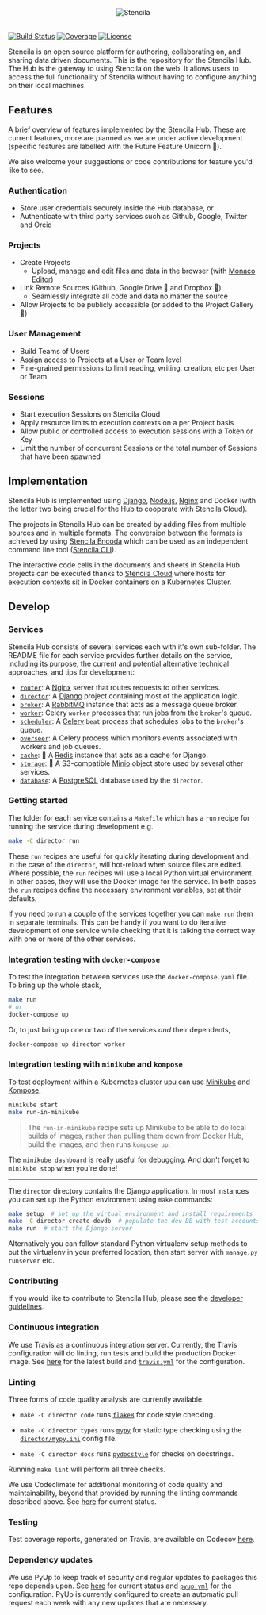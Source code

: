 <div align="center">
	<img src="http://stenci.la/img/logo-name.png" alt="Stencila" style="max-width:150px">
</div>
<br>

[![Build Status](https://dev.azure.com/stencila/stencila/_apis/build/status/stencila.hub?branchName=master)](https://dev.azure.com/stencila/stencila/_build/latest?definitionId=5&branchName=master)
[![Coverage](https://codecov.io/gh/stencila/hub/branch/master/graph/badge.svg)](https://codecov.io/gh/stencila/hub)
[![License](https://img.shields.io/badge/License-Apache%202.0-3262eb.svg)](https://opensource.org/licenses/Apache-2.0)

Stencila is an open source platform for authoring, collaborating on, and sharing data driven documents. This is the 
repository for the Stencila Hub. The Hub is the gateway to using Stencila on the web. It allows users to access the full 
functionality of Stencila without having to configure anything on their local machines.


## Features

A brief overview of features implemented by the Stencila Hub. These are current features, more are planned as we are 
under active development (specific features are labelled with the Future Feature Unicorn 🦄).

We also welcome your suggestions or code contributions for feature you'd like to see.

### Authentication

- Store user credentials securely inside the Hub database, or
- Authenticate with third party services such as Github, Google, Twitter and Orcid

### Projects

- Create Projects
    - Upload, manage and edit files and data in the browser (with [Monaco Editor](https://microsoft.github.io/monaco-editor/index.html))
- Link Remote Sources (Github, Google Drive 🦄 and Dropbox 🦄)
    - Seamlessly integrate all code and data no matter the source
- Allow Projects to be publicly accessible (or added to the Project Gallery 🦄)

### User Management

- Build Teams of Users
- Assign access to Projects at a User or Team level
- Fine-grained permissions to limit reading, writing, creation, etc per User or Team

### Sessions

- Start execution Sessions on Stencila Cloud
- Apply resource limits to execution contexts on a per Project basis
- Allow public or controlled access to execution sessions with a Token or Key
- Limit the number of concurrent Sessions or the total number of Sessions that have been spawned


## Implementation

Stencila Hub is implemented using [Django](https://www.djangoproject.com/), [Node.js](https://nodejs.org/en/), 
[Nginx](http://nginx.org/) and Docker (with the latter two being crucial for the Hub to cooperate with Stencila Cloud).

The projects in Stencila Hub can be created  by adding files from multiple sources and in multiple formats. The 
conversion between the formats is achieved by using 
[Stencila Encoda](https://github.com/stencila/encoda) which can be used as an independent command line tool ([Stencila CLI](https://github.com/stencila/stencila)).

The interactive code cells in the documents and sheets in Stencila Hub projects can be executed thanks to 
[Stencila Cloud](https://github.com/stencila/cloud) where hosts for execution contexts sit in Docker containers on a 
Kubernetes Cluster.

## Develop

### Services

Stencila Hub consists of several services each with it's own sub-folder. The README file for each service provides further details on the service, including its purpose, the current and potential alternative technical approaches, and tips for development:

* [`router`](router): A [Nginx](https://nginx.org/) server that routes requests to other services.
* [`director`](director): A [Django](https://www.djangoproject.com/) project containing most of the application logic.
* [`broker`](broker): A [RabbitMQ](https://www.rabbitmq.com/) instance that acts as a message queue broker.
* [`worker`](worker): Celery `worker` processes that run jobs from the `broker`'s queue.
* [`scheduler`](scheduler): A [Celery](https://docs.celeryproject.org) `beat` process that schedules jobs to the `broker`'s queue.
* [`overseer`](overseer): A Celery process which monitors events associated with workers and job queues.
* [`cache`](cache): 🦄 A [Redis](https://redis.io) instance that acts as a cache for Django.
* [`storage`](storage): 🦄 A S3-compatible [Minio](https://min.io) object store used by several other services.
* [`database`](database): A [PostgreSQL](https://www.postgresql.org/) database used by the `director`.

### Getting started

The folder for each service contains a `Makefile` which has a `run` recipe for running the service during development e.g.

```sh
make -C director run
```

These `run` recipes are useful for quickly iterating during development and, in the case of the `director`, will hot-reload when source files are edited. Where possible, the `run` recipes will use a local Python virtual environment. In other cases, they will use the Docker image for the service. In both cases the `run` recipes define the necessary environment variables, set at their defaults.

If you need to run a couple of the services together you can `make run` them in separate terminals. This can be handy if you want to do iterative development of one service while checking that it is talking the correct way with one or more of the other services.

### Integration testing with `docker-compose`

To test the integration between services use the `docker-compose.yaml` file. To bring up the whole stack,

```sh
make run
# or
docker-compose up
```

Or, to just bring up one or two of the services _and_ their dependents,

```sh
docker-compose up director worker
```

### Integration testing with `minikube` and `kompose`

To test deployment within a Kubernetes cluster upu can use [Minikube](https://minikube.sigs.k8s.io/docs/) and [Kompose](http://kompose.io/),

```sh
minikube start
make run-in-minikube
```

> The `run-in-minikube` recipe sets up Minikube to be able to do local builds of images, rather than pulling them down from Docker Hub, build the images, and then runs `kompose up`.

The `minikube dashboard` is really useful for debugging. And don't forget to `minikube stop` when you're done!

---

The `director` directory contains the Django application. In most instances you can set up the Python environment using
`make` commands:

```bash
make setup  # set up the virtual environment and install requirements
make -C director create-devdb  # populate the dev DB with test accounts (usernames == passwords)
make run  # start the Django server
```

Alternatively you can follow standard Python virtualenv setup methods to put the virtualenv in your preferred location,
then start server with `manage.py runserver` etc. 

### Contributing

If you would like to contribute to Stencila Hub, please see the [developer guidelines](CONTRIBUTING.md).

### Continuous integration

We use Travis as a continuous integration server. Currently, the Travis configuration will do linting, run tests and 
build the production Docker image. See [here](https://travis-ci.org/stencila/hub) for the latest build and 
[`travis.yml`](travis.yml) for the configuration.

### Linting

Three forms of code quality analysis are currently available. 

- `make -C director code` runs [`flake8`](http://flake8.pycqa.org) for code style checking.

- `make -C director types` runs [`mypy`](http://mypy-lang.org/) for static type checking using the 
  [`director/mypy.ini`](director/mypy.ini) config file.

- `make -C director docs` runs [`pydocstyle`](http://www.pydocstyle.org) for checks on docstrings.

Running `make lint` will perform all three checks.

We use Codeclimate for additional monitoring of code quality and maintainability, beyond that provided by running the 
linting commands described above. See [here](https://codeclimate.com/github/stencila/hub) for current status.

### Testing

Test coverage reports, generated on Travis, are available on Codecov [here](https://codecov.io/gh/stencila/hub).

### Dependency updates

We use PyUp to keep track of security and regular updates to packages this repo depends upon. See 
[here](https://pyup.io/repos/github/stencila/hub) for current status and [`pyup.yml`](pyup.yml) for the configuration. 
PyUp is currently configured to create an automatic pull request each week with any new updates that are necessary.
